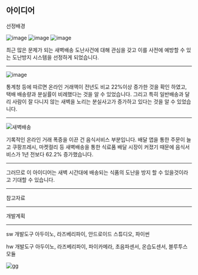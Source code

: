 ## 아이디어 

선정배경




![image](https://user-images.githubusercontent.com/77609451/125259715-8aba3700-e33a-11eb-9c4c-999dba849bfb.png)
![image](https://user-images.githubusercontent.com/77609451/125259733-90178180-e33a-11eb-8e6c-851f0787aab6.png)
![image](https://user-images.githubusercontent.com/77609451/125259744-93ab0880-e33a-11eb-83dd-e875f924a47e.png)


최근 많은 문제가 되는 새벽배송 도난사건에 대해 관심을 갖고 이를 사전에 예방할 수 있는 도난방지 시스템을 선정하게 되었습니다.


***




![image](https://user-images.githubusercontent.com/77609451/125262343-0f0db980-e33d-11eb-8403-c72e13a4704c.png)

통계청 등에 따르면 온라인 거래액이 전년도 비교 22%이상 증가한 것을 확인 하였고, 택배 배송량과 분실률이 비례했다는 것을 알 수 있었습니다.
그리고 특히 일반배송과 달리 사람이 잘 다니지 않는 새벽을 노리는 분실사고가 증가하고 있다는 것을 알 수 있었습니다. 

***

![새벽배송](https://user-images.githubusercontent.com/77609451/125267452-ca385180-e341-11eb-83e2-9dc3bf40962d.PNG)

기록적인 온라인 거래 폭증을 이끈 건 음식서비스 부분입니다.
배달 앱을 통한 주문이 늘고 쿠팡프레시, 마켓컬리 등 새벽배송을 통한 식료품 배달 시장이 커졌기 때문에 음식서비스가 1년 전보다 62.2% 증가했습니다. 

***

그러므로 이 아이디어는 새벽 시간대에 배송되는 식품의 도난을 방지 할 수 있을것이라고 기대할 수 있습니다.

***
참고자료




***
개발계획
***

sw 개발도구
아두이노, 라즈베리파이, 안드로이드 스튜디오, 파이썬

hw 개발도구
아두이노, 라즈베리파이, 파이카메라, 초음파센서, 온습도센서, 블루투스 모듈

![gg](https://user-images.githubusercontent.com/77609451/125288123-bba96480-e358-11eb-9157-f2a9e8f122d0.PNG)






